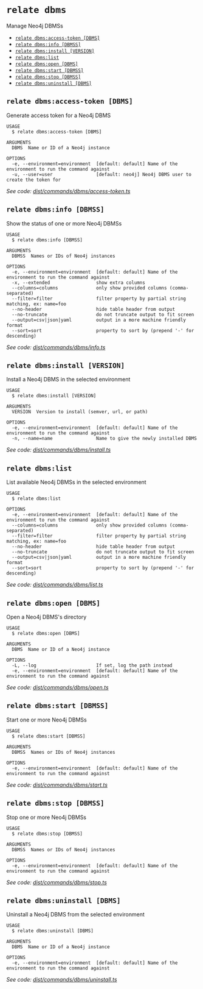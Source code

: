 `relate dbms`
=============

Manage Neo4j DBMSs

* [`relate dbms:access-token [DBMS]`](#relate-dbmsaccess-token-dbms)
* [`relate dbms:info [DBMSS]`](#relate-dbmsinfo-dbmss)
* [`relate dbms:install [VERSION]`](#relate-dbmsinstall-version)
* [`relate dbms:list`](#relate-dbmslist)
* [`relate dbms:open [DBMS]`](#relate-dbmsopen-dbms)
* [`relate dbms:start [DBMSS]`](#relate-dbmsstart-dbmss)
* [`relate dbms:stop [DBMSS]`](#relate-dbmsstop-dbmss)
* [`relate dbms:uninstall [DBMS]`](#relate-dbmsuninstall-dbms)

## `relate dbms:access-token [DBMS]`

Generate access token for a Neo4j DBMS

```
USAGE
  $ relate dbms:access-token [DBMS]

ARGUMENTS
  DBMS  Name or ID of a Neo4j instance

OPTIONS
  -e, --environment=environment  [default: default] Name of the environment to run the command against
  -u, --user=user                [default: neo4j] Neo4j DBMS user to create the token for
```

_See code: [dist/commands/dbms/access-token.ts](https://github.com/neo-technology/daedalus/blob/v1.0.0/dist/commands/dbms/access-token.ts)_

## `relate dbms:info [DBMSS]`

Show the status of one or more Neo4j DBMSs

```
USAGE
  $ relate dbms:info [DBMSS]

ARGUMENTS
  DBMSS  Names or IDs of Neo4j instances

OPTIONS
  -e, --environment=environment  [default: default] Name of the environment to run the command against
  -x, --extended                 show extra columns
  --columns=columns              only show provided columns (comma-separated)
  --filter=filter                filter property by partial string matching, ex: name=foo
  --no-header                    hide table header from output
  --no-truncate                  do not truncate output to fit screen
  --output=csv|json|yaml         output in a more machine friendly format
  --sort=sort                    property to sort by (prepend '-' for descending)
```

_See code: [dist/commands/dbms/info.ts](https://github.com/neo-technology/daedalus/blob/v1.0.0/dist/commands/dbms/info.ts)_

## `relate dbms:install [VERSION]`

Install a Neo4j DBMS in the selected environment

```
USAGE
  $ relate dbms:install [VERSION]

ARGUMENTS
  VERSION  Version to install (semver, url, or path)

OPTIONS
  -e, --environment=environment  [default: default] Name of the environment to run the command against
  -n, --name=name                Name to give the newly installed DBMS
```

_See code: [dist/commands/dbms/install.ts](https://github.com/neo-technology/daedalus/blob/v1.0.0/dist/commands/dbms/install.ts)_

## `relate dbms:list`

List available Neo4j DBMSs in the selected environment

```
USAGE
  $ relate dbms:list

OPTIONS
  -e, --environment=environment  [default: default] Name of the environment to run the command against
  --columns=columns              only show provided columns (comma-separated)
  --filter=filter                filter property by partial string matching, ex: name=foo
  --no-header                    hide table header from output
  --no-truncate                  do not truncate output to fit screen
  --output=csv|json|yaml         output in a more machine friendly format
  --sort=sort                    property to sort by (prepend '-' for descending)
```

_See code: [dist/commands/dbms/list.ts](https://github.com/neo-technology/daedalus/blob/v1.0.0/dist/commands/dbms/list.ts)_

## `relate dbms:open [DBMS]`

Open a Neo4j DBMS's directory

```
USAGE
  $ relate dbms:open [DBMS]

ARGUMENTS
  DBMS  Name or ID of a Neo4j instance

OPTIONS
  -L, --log                      If set, log the path instead
  -e, --environment=environment  [default: default] Name of the environment to run the command against
```

_See code: [dist/commands/dbms/open.ts](https://github.com/neo-technology/daedalus/blob/v1.0.0/dist/commands/dbms/open.ts)_

## `relate dbms:start [DBMSS]`

Start one or more Neo4j DBMSs

```
USAGE
  $ relate dbms:start [DBMSS]

ARGUMENTS
  DBMSS  Names or IDs of Neo4j instances

OPTIONS
  -e, --environment=environment  [default: default] Name of the environment to run the command against
```

_See code: [dist/commands/dbms/start.ts](https://github.com/neo-technology/daedalus/blob/v1.0.0/dist/commands/dbms/start.ts)_

## `relate dbms:stop [DBMSS]`

Stop one or more Neo4j DBMSs

```
USAGE
  $ relate dbms:stop [DBMSS]

ARGUMENTS
  DBMSS  Names or IDs of Neo4j instances

OPTIONS
  -e, --environment=environment  [default: default] Name of the environment to run the command against
```

_See code: [dist/commands/dbms/stop.ts](https://github.com/neo-technology/daedalus/blob/v1.0.0/dist/commands/dbms/stop.ts)_

## `relate dbms:uninstall [DBMS]`

Uninstall a Neo4j DBMS from the selected environment

```
USAGE
  $ relate dbms:uninstall [DBMS]

ARGUMENTS
  DBMS  Name or ID of a Neo4j instance

OPTIONS
  -e, --environment=environment  [default: default] Name of the environment to run the command against
```

_See code: [dist/commands/dbms/uninstall.ts](https://github.com/neo-technology/daedalus/blob/v1.0.0/dist/commands/dbms/uninstall.ts)_
